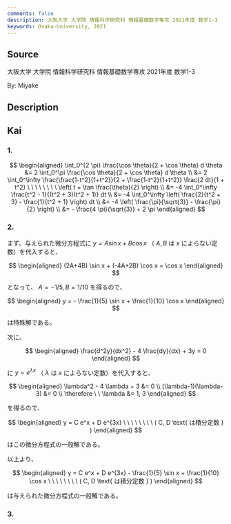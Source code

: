 ```yaml
---
comments: false
description: 大阪大学 大学院 情報科学研究科 情報基礎数学専攻 2021年度 数学1-3
keywords: Osaka-University, 2021
---
```


## **Source**
大阪大学 大学院 情報科学研究科 情報基礎数学専攻 2021年度 数学1-3

By: Miyake

## **Description**

## **Kai**
### 1.

$$
\begin{aligned}
\int_0^{2 \pi} \frac{\cos \theta}{2 + \cos \theta} d \theta
&= 2 \int_0^\pi \frac{\cos \theta}{2 + \cos \theta} d \theta
\\
&= 2 \int_0^\infty \frac{\frac{1-t^2}{1+t^2}}{2 + \frac{1-t^2}{1+t^2}}
\frac{2 dt}{1 + t^2}
\ \ \ \ \ \ \ \ \left( t = \tan \frac{\theta}{2} \right)
\\
&= -4 \int_0^\infty \frac{t^2 - 1}{(t^2 + 3)(t^2 + 1)} dt
\\
&= -4 \int_0^\infty \left( \frac{2}{t^2 + 3} - \frac{1}{t^2 + 1} \right) dt
\\
&= -4 \left( \frac{\pi}{\sqrt{3}} - \frac{\pi}{2} \right)
\\
&= - \frac{4 \pi}{\sqrt{3}} + 2 \pi
\end{aligned}
$$

### 2.
まず、与えられた微分方程式に $y = A \sin x + B \cos x$
（ $A,B$ は $x$ によらない定数）を代入すると、

$$
\begin{aligned}
(2A+4B) \sin x + (-4A+2B) \cos x = \cos x
\end{aligned}
$$

となって、 $A=-1/5, B=1/10$ を得るので、

$$
\begin{aligned}
y = - \frac{1}{5} \sin x + \frac{1}{10} \cos x
\end{aligned}
$$

は特殊解である。

次に、

$$
\begin{aligned}
\frac{d^2y}{dx^2} - 4 \frac{dy}{dx} + 3y = 0
\end{aligned}
$$

に $y = e^{\lambda x}$
（ $\lambda$ は $x$ によらない定数）を代入すると、

$$
\begin{aligned}
\lambda^2 - 4 \lambda + 3 &= 0
\\
(\lambda-1)(\lambda-3) &= 0
\\
\therefore \ \ 
\lambda &= 1, 3
\end{aligned}
$$

を得るので、

$$
\begin{aligned}
y = C e^x + D e^{3x}
\ \ \ \ \ \ \ \ ( C, D \text{ は積分定数 } )
\end{aligned}
$$

はこの微分方程式の一般解である。

以上より、

$$
\begin{aligned}
y = C e^x + D e^{3x} - \frac{1}{5} \sin x + \frac{1}{10} \cos x
\ \ \ \ \ \ \ \ ( C, D \text{ は積分定数 } )
\end{aligned}
$$

は与えられた微分方程式の一般解である。

### 3.